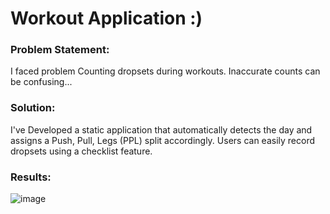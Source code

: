 # Workout Application :)
### Problem Statement:
I faced problem Counting dropsets during workouts. Inaccurate counts can be confusing...
### Solution: 
I've Developed a static application that automatically detects the day and assigns a Push, Pull, Legs (PPL) split accordingly. Users can easily record dropsets using a checklist feature.

### Results: 
![image](https://github.com/AkashKamatCreates/KotlinWorkoutApplication/assets/100783004/b93d7c5e-3503-4747-accc-62f0d31066e4)
